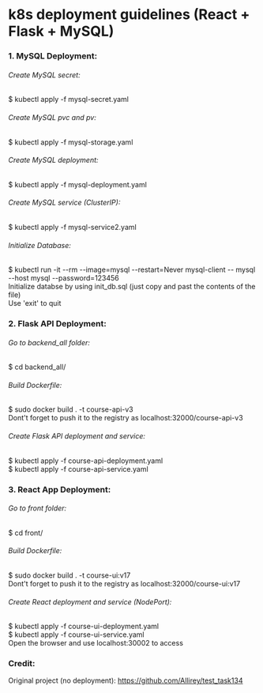 # k8s deployment guidelines (React + Flask + MySQL)

### 1. MySQL Deployment:

###### Create MySQL secret:
$ kubectl apply -f mysql-secret.yaml

###### Create MySQL pvc and pv:
$ kubectl apply -f mysql-storage.yaml

###### Create MySQL deployment:
$ kubectl apply -f mysql-deployment.yaml

###### Create MySQL service (ClusterIP):
$ kubectl apply -f mysql-service2.yaml

###### Initialize Database:
$ kubectl run -it --rm --image=mysql --restart=Never mysql-client -- mysql --host mysql --password=123456 \
Initialize databse by using init_db.sql (just copy and past the contents of the file) \
Use 'exit' to quit

### 2. Flask API Deployment:

###### Go to backend_all folder:
$ cd backend_all/

###### Build Dockerfile:
$ sudo docker build . -t course-api-v3 \
Dont't forget to push it to the registry as localhost:32000/course-api-v3

###### Create Flask API deployment and service:
$ kubectl apply -f course-api-deployment.yaml \
$ kubectl apply -f course-api-service.yaml

### 3. React App Deployment:

###### Go to front folder:
$ cd front/

###### Build Dockerfile:
$ sudo docker build . -t course-ui:v17 \
Dont't forget to push it to the registry as localhost:32000/course-ui:v17

###### Create React deployment and service (NodePort):
$ kubectl apply -f course-ui-deployment.yaml \
$ kubectl apply -f course-ui-service.yaml \
Open the browser and use localhost:30002 to access


### Credit:
Original project (no deployment):  https://github.com/Allirey/test_task134
